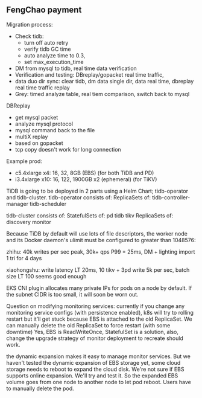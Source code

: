 ## FengChao payment
Migration process:
* Check tidb: 
  * turn off auto retry
  * verify tidb GC time
  * auto analyze time to 0.3, 
  * set max_execution_time    
* DM from mysql to tidb, real time data verification
* Verification and testing: DBreplay/gopacket real time traffic, 
* data duo dir sync: clear tidb, dm data single dir, data real time, dbreplay real time traffic replay
* Grey: timed analyze table, real tiem comparison, switch back to mysql

DBReplay
* get mysql packet
* analyze mysql protocol
* mysql command back to the file
* multiX replay
* based on gopacket
* tcp copy doesn't work for long connection

Example prod:
* c5.4xlarge x4: 16, 32, 8GB (EBS) (for both TiDB and PD)
* i3.4xlarge x10: 16, 122, 1900GB x2 (ephemeral) (for TiKV)

TiDB is going to be deployed in 2 parts using a Helm Chart; tidb-operator and tidb-cluster.
tidb-operator consists of:
ReplicaSets of:
tidb-controller-manager
tidb-scheduler

tidb-cluster consists of:
StatefulSets of:
pd
tidb
tikv
ReplicaSets of:
discovery
monitor


Because TiDB by default will use lots of file descriptors, the worker node and its Docker daemon's ulimit must be configured to greater than 1048576:

zhihu: 40k writes per sec peak, 30k+ qps P99 = 25ms, 
DM + lighting import 1 tri for 4 days

xiaohongshu: write latency LT 20ms, 10 tikv + 3pd
write 5k per sec, batch size LT 100 seems good enough

EKS CNI plugin allocates many private IPs for pods on a node by default. If the subnet CIDR is too small, it will soon be worn out.

Question on modifying monitoring services: currently if you change any monitoring service configs (with persistence enabled), k8s will try to rolling restart but it’ll get stuck because EBS is attached to the old ReplicaSet. We can manually delete the old ReplicaSet to force restart (with some downtime)
Yes, EBS is ReadWriteOnce, StatefulSet is a solution, also, change the upgrade strategy of monitor deployment to recreate should work.

the dynamic expansion makes it easy to manage monitor services. But we haven't tested the dynamic expansion of EBS storage yet, some cloud storage needs to reboot to expand the cloud disk. We're not sure if EBS supports online expansion. We'll try and test it.
So the expanded EBS volume goes from one node to another node to let pod reboot. Users have to manually delete the pod.
